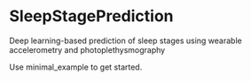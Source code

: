 # SleepStagePrediction
Deep learning-based prediction of sleep stages using wearable accelerometry and photoplethysmography 

Use minimal_example to get started. 

